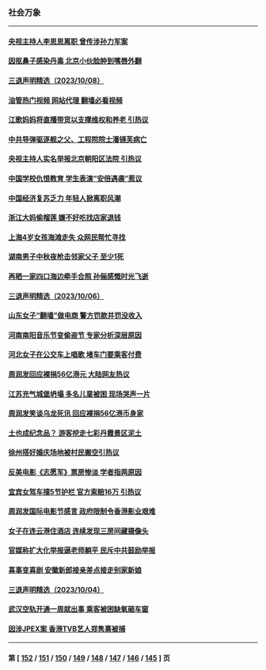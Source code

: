 ### 社会万象
---
#### [央视主持人李思思离职 曾传涉孙力军案](../../pages/ncid282/n14091332.md?10092045) 
#### [因抠鼻子感染丹毒 北京小伙脸肿到嘴唇外翻](../../pages/ncid282/n14089397.md?10092045) 
#### [三退声明精选（2023/10/08）](../../pages/ncid282/n14091145.md?10092045) 
#### [油管热门视频 网站代理 翻墙必看视频](http://138.2.39.72:81/youtube.html?epic-marker?10092045)
#### [江歌妈妈将直播带货以支撑维权和养老 引热议](../../pages/ncid282/n14090819.md?10092045) 
#### [中共导弹驱逐舰之父、工程院院士潘镜芙病亡](../../pages/ncid282/n14090769.md?10092045) 
#### [央视主持人实名举报北京朝阳区法院 引热议](../../pages/ncid282/n14090737.md?10092045) 
#### [中国学校仇恨教育 学生表演“安倍遇袭”惹议](../../pages/ncid282/n14090458.md?10092045) 
#### [中国经济复苏乏力 年轻人掀离职风潮](../../pages/ncid282/n14090270.md?10092045) 
#### [浙江大妈偷榴莲 嫌不好吃找店家退钱](../../pages/ncid282/n14090150.md?10092045) 
#### [上海4岁女孩海滩走失 众网民帮忙寻找](../../pages/ncid282/n14090017.md?10092045) 
#### [湖南男子中秋夜枪击邻家父子 至少1死](../../pages/ncid282/n14090022.md?10092045) 
#### [再晒一家四口海边牵手合照 孙俪感慨时光飞逝](../../pages/ncid282/n14089939.md?10092045) 
#### [三退声明精选（2023/10/06）](../../pages/ncid282/n14089968.md?10092045) 
#### [山东女子“翻墙”做电商 警方罚款并罚没收入](../../pages/ncid282/n14089680.md?10092045) 
#### [河南南阳音乐节变偷盗节 专家分析深层原因](../../pages/ncid282/n14089616.md?10092045) 
#### [河北女子在公交车上唱歌 堵车门要乘客付费](../../pages/ncid282/n14089725.md?10092045) 
#### [周润发回应裸捐56亿港元 大陆网友热议](../../pages/ncid282/n14089641.md?10092045) 
#### [江苏充气城堡坍塌 多名儿童被困 现场哭声一片](../../pages/ncid282/n14089535.md?10092045) 
#### [周润发笑谈乌龙死讯 回应裸捐56亿港币身家](../../pages/ncid282/n14089024.md?10092045) 
#### [土也成纪念品？ 游客挖走七彩丹霞景区泥土](../../pages/ncid282/n14089274.md?10092045) 
#### [徐州搭好婚庆场地被村民搬空引热议](../../pages/ncid282/n14089185.md?10092045) 
#### [反美电影《志愿军》票房惨淡 学者指两原因](../../pages/ncid282/n14089039.md?10092045) 
#### [宜宾女驾车撞5节护栏 官方索赔16万 引热议](../../pages/ncid282/n14088796.md?10092045) 
#### [周润发国际电影节感言 政府限制令香港影业艰难](../../pages/ncid282/n14088781.md?10092045) 
#### [女子在连云港住酒店 连续发现三房间藏摄像头](../../pages/ncid282/n14088872.md?10092045) 
#### [官媒称扩大化举报逼老师躺平 民斥中共鼓励举报](../../pages/ncid282/n14088711.md?10092045) 
#### [喜事变喜剧 安徽新郎接亲差点接走别家新娘](../../pages/ncid282/n14088587.md?10092045) 
#### [三退声明精选（2023/10/04）](../../pages/ncid282/n14088392.md?10092045) 
#### [武汉空轨开通一周就出事 乘客被困缺氧砸车窗](../../pages/ncid282/n14088357.md?10092045) 
#### [因涉JPEX案 香港TVB艺人郑隽熹被捕](../../pages/ncid282/n14088318.md?10092045) 

---
#### 第 [ [152](./152.md?10092045) / [151](./151.md?10092045) / [150](./150.md?10092045) / [149](./149.md?10092045) / [148](./148.md?10092045) / [147](./147.md?10092045) / [146](./146.md?10092045) / [145](./145.md?10092045) ] 页
